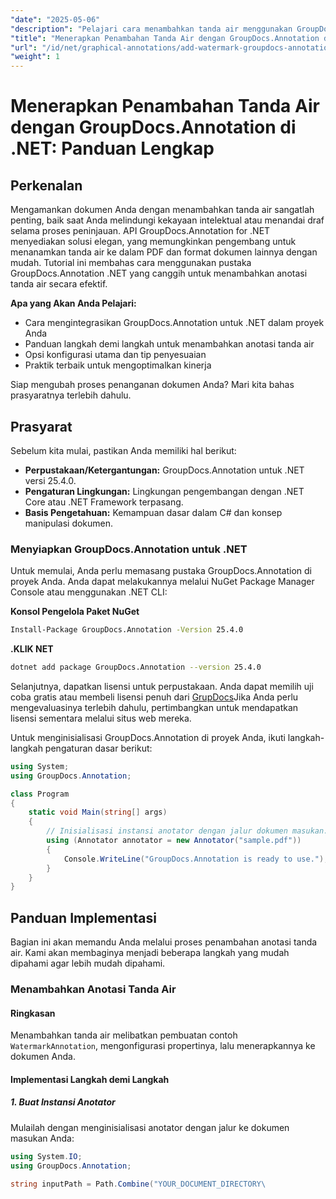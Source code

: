 ```yaml
---
"date": "2025-05-06"
"description": "Pelajari cara menambahkan tanda air menggunakan GroupDocs.Annotation untuk .NET. Panduan ini mencakup penyiapan, penerapan langkah demi langkah, dan praktik terbaik untuk mengamankan dan memberi merek pada dokumen."
"title": "Menerapkan Penambahan Tanda Air dengan GroupDocs.Annotation di .NET&#58; Panduan Lengkap untuk Keamanan dan Pencitraan Merek Dokumen"
"url": "/id/net/graphical-annotations/add-watermark-groupdocs-annotation-net-guide/"
"weight": 1
---
```


# Menerapkan Penambahan Tanda Air dengan GroupDocs.Annotation di .NET: Panduan Lengkap

## Perkenalan

Mengamankan dokumen Anda dengan menambahkan tanda air sangatlah penting, baik saat Anda melindungi kekayaan intelektual atau menandai draf selama proses peninjauan. API GroupDocs.Annotation for .NET menyediakan solusi elegan, yang memungkinkan pengembang untuk menanamkan tanda air ke dalam PDF dan format dokumen lainnya dengan mudah. Tutorial ini membahas cara menggunakan pustaka GroupDocs.Annotation .NET yang canggih untuk menambahkan anotasi tanda air secara efektif.

**Apa yang Akan Anda Pelajari:**
- Cara mengintegrasikan GroupDocs.Annotation untuk .NET dalam proyek Anda
- Panduan langkah demi langkah untuk menambahkan anotasi tanda air
- Opsi konfigurasi utama dan tip penyesuaian
- Praktik terbaik untuk mengoptimalkan kinerja

Siap mengubah proses penanganan dokumen Anda? Mari kita bahas prasyaratnya terlebih dahulu.

## Prasyarat

Sebelum kita mulai, pastikan Anda memiliki hal berikut:
- **Perpustakaan/Ketergantungan:** GroupDocs.Annotation untuk .NET versi 25.4.0.
- **Pengaturan Lingkungan:** Lingkungan pengembangan dengan .NET Core atau .NET Framework terpasang.
- **Basis Pengetahuan:** Kemampuan dasar dalam C# dan konsep manipulasi dokumen.

### Menyiapkan GroupDocs.Annotation untuk .NET

Untuk memulai, Anda perlu memasang pustaka GroupDocs.Annotation di proyek Anda. Anda dapat melakukannya melalui NuGet Package Manager Console atau menggunakan .NET CLI:

**Konsol Pengelola Paket NuGet**
```bash
Install-Package GroupDocs.Annotation -Version 25.4.0
```

**\.KLIK NET**
```bash
dotnet add package GroupDocs.Annotation --version 25.4.0
```

Selanjutnya, dapatkan lisensi untuk perpustakaan. Anda dapat memilih uji coba gratis atau membeli lisensi penuh dari [GrupDocs](https://purchase.groupdocs.com/buy)Jika Anda perlu mengevaluasinya terlebih dahulu, pertimbangkan untuk mendapatkan lisensi sementara melalui situs web mereka.

Untuk menginisialisasi GroupDocs.Annotation di proyek Anda, ikuti langkah-langkah pengaturan dasar berikut:

```csharp
using System;
using GroupDocs.Annotation;

class Program
{
    static void Main(string[] args)
    {
        // Inisialisasi instansi anotator dengan jalur dokumen masukan.
        using (Annotator annotator = new Annotator("sample.pdf"))
        {
            Console.WriteLine("GroupDocs.Annotation is ready to use.");
        }
    }
}
```

## Panduan Implementasi

Bagian ini akan memandu Anda melalui proses penambahan anotasi tanda air. Kami akan membaginya menjadi beberapa langkah yang mudah dipahami agar lebih mudah dipahami.

### Menambahkan Anotasi Tanda Air

#### Ringkasan
Menambahkan tanda air melibatkan pembuatan contoh `WatermarkAnnotation`, mengonfigurasi propertinya, lalu menerapkannya ke dokumen Anda.

#### Implementasi Langkah demi Langkah

##### 1. Buat Instansi Anotator
Mulailah dengan menginisialisasi anotator dengan jalur ke dokumen masukan Anda:

```csharp
using System.IO;
using GroupDocs.Annotation;

string inputPath = Path.Combine("YOUR_DOCUMENT_DIRECTORY\